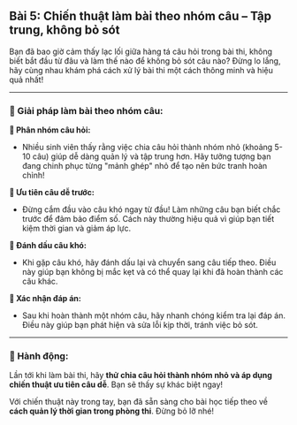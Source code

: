 ## Bài 5: Chiến thuật làm bài theo nhóm câu – Tập trung, không bỏ sót

Bạn đã bao giờ cảm thấy lạc lối giữa hàng tá câu hỏi trong bài thi, không biết bắt đầu từ đâu và làm thế nào để không bỏ sót câu nào? Đừng lo lắng, hãy cùng nhau khám phá cách xử lý bài thi một cách thông minh và hiệu quả nhất!

---

### 📌 Giải pháp làm bài theo nhóm câu:

**🔹 Phân nhóm câu hỏi:**
- Nhiều sinh viên thấy rằng việc chia câu hỏi thành nhóm nhỏ (khoảng 5-10 câu) giúp dễ dàng quản lý và tập trung hơn. Hãy tưởng tượng bạn đang chinh phục từng "mảnh ghép" nhỏ để tạo nên bức tranh hoàn chỉnh!

**🔹 Ưu tiên câu dễ trước:**
- Đừng cắm đầu vào câu khó ngay từ đầu! Làm những câu bạn biết chắc trước để đảm bảo điểm số. Cách này thường hiệu quả vì giúp bạn tiết kiệm thời gian và giảm áp lực.

**🔹 Đánh dấu câu khó:**
- Khi gặp câu khó, hãy đánh dấu lại và chuyển sang câu tiếp theo. Điều này giúp bạn không bị mắc kẹt và có thể quay lại khi đã hoàn thành các câu khác.

**🔹 Xác nhận đáp án:**
- Sau khi hoàn thành một nhóm câu, hãy nhanh chóng kiểm tra lại đáp án. Điều này giúp bạn phát hiện và sửa lỗi kịp thời, tránh việc bỏ sót.

---

### 🚀 Hành động:

Lần tới khi làm bài thi, hãy **thử chia câu hỏi thành nhóm nhỏ và áp dụng chiến thuật ưu tiên câu dễ**. Bạn sẽ thấy sự khác biệt ngay!

Với chiến thuật này trong tay, bạn đã sẵn sàng cho bài học tiếp theo về **cách quản lý thời gian trong phòng thi**. Đừng bỏ lỡ nhé!